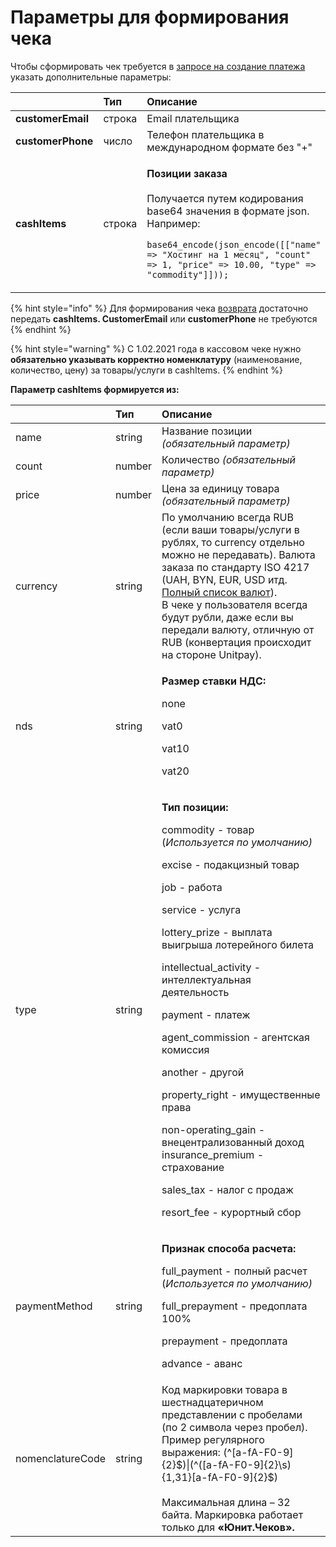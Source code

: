 # Параметры для формирования чека

Чтобы сформировать чек требуется в [запросе на создание платежа](../payments/create-payment.md) указать дополнительные параметры:

<table>
  <thead>
    <tr>
      <th style="text-align:left"></th>
      <th style="text-align:left">&#x422;&#x438;&#x43F;</th>
      <th style="text-align:left">&#x41E;&#x43F;&#x438;&#x441;&#x430;&#x43D;&#x438;&#x435;</th>
    </tr>
  </thead>
  <tbody>
    <tr>
      <td style="text-align:left"><b>customerEmail</b>
      </td>
      <td style="text-align:left">&#x441;&#x442;&#x440;&#x43E;&#x43A;&#x430;</td>
      <td style="text-align:left">Email &#x43F;&#x43B;&#x430;&#x442;&#x435;&#x43B;&#x44C;&#x449;&#x438;&#x43A;&#x430;</td>
    </tr>
    <tr>
      <td style="text-align:left"><b>customerPhone</b>
      </td>
      <td style="text-align:left">&#x447;&#x438;&#x441;&#x43B;&#x43E;</td>
      <td style="text-align:left">&#x422;&#x435;&#x43B;&#x435;&#x444;&#x43E;&#x43D; &#x43F;&#x43B;&#x430;&#x442;&#x435;&#x43B;&#x44C;&#x449;&#x438;&#x43A;&#x430;
        &#x432; &#x43C;&#x435;&#x436;&#x434;&#x443;&#x43D;&#x430;&#x440;&#x43E;&#x434;&#x43D;&#x43E;&#x43C;
        &#x444;&#x43E;&#x440;&#x43C;&#x430;&#x442;&#x435; &#x431;&#x435;&#x437;
        &quot;+&quot;</td>
    </tr>
    <tr>
      <td style="text-align:left"><b>cashItems</b>
      </td>
      <td style="text-align:left">&#x441;&#x442;&#x440;&#x43E;&#x43A;&#x430;</td>
      <td style="text-align:left">
        <p><b>&#x41F;&#x43E;&#x437;&#x438;&#x446;&#x438;&#x438; &#x437;&#x430;&#x43A;&#x430;&#x437;&#x430;</b>
          <br
          />
          <br />&#x41F;&#x43E;&#x43B;&#x443;&#x447;&#x430;&#x435;&#x442;&#x441;&#x44F;
          &#x43F;&#x443;&#x442;&#x435;&#x43C; &#x43A;&#x43E;&#x434;&#x438;&#x440;&#x43E;&#x432;&#x430;&#x43D;&#x438;&#x44F;
          base64 &#x437;&#x43D;&#x430;&#x447;&#x435;&#x43D;&#x438;&#x44F; &#x432;
          &#x444;&#x43E;&#x440;&#x43C;&#x430;&#x442;&#x435; json. &#x41D;&#x430;&#x43F;&#x440;&#x438;&#x43C;&#x435;&#x440;:</p>
        <p><code>base64_encode(json_encode([[&quot;name&quot; =&gt; &quot;&#x425;&#x43E;&#x441;&#x442;&#x438;&#x43D;&#x433; &#x43D;&#x430; 1 &#x43C;&#x435;&#x441;&#x44F;&#x446;&quot;, &quot;count&quot; =&gt; 1, &quot;price&quot; =&gt; 10.00, &quot;type&quot; =&gt; &quot;commodity&quot;]])); </code>
        </p>
      </td>
    </tr>
  </tbody>
</table>

{% hint style="info" %}
Для формирования чека [возврата](../payments/payment-refund.md) достаточно передать **cashItems. CustomerEmail** или **customerPhone** не требуются
{% endhint %}

{% hint style="warning" %}
С 1.02.2021 года в кассовом чеке нужно **обязательно указывать корректно номенклатуру** \(наименование, количество, цену\) за товары/услуги в cashItems. 
{% endhint %}

**Параметр cashItems формируется из:**

<table>
  <thead>
    <tr>
      <th style="text-align:left"></th>
      <th style="text-align:left"><b>&#x422;&#x438;&#x43F;</b>
      </th>
      <th style="text-align:left">&#x41E;&#x43F;&#x438;&#x441;&#x430;&#x43D;&#x438;&#x435;</th>
    </tr>
  </thead>
  <tbody>
    <tr>
      <td style="text-align:left">name</td>
      <td style="text-align:left">string</td>
      <td style="text-align:left">&#x41D;&#x430;&#x437;&#x432;&#x430;&#x43D;&#x438;&#x435; &#x43F;&#x43E;&#x437;&#x438;&#x446;&#x438;&#x438; <em>(&#x43E;&#x431;&#x44F;&#x437;&#x430;&#x442;&#x435;&#x43B;&#x44C;&#x43D;&#x44B;&#x439; &#x43F;&#x430;&#x440;&#x430;&#x43C;&#x435;&#x442;&#x440;)</em>
      </td>
    </tr>
    <tr>
      <td style="text-align:left">count</td>
      <td style="text-align:left">number</td>
      <td style="text-align:left">&#x41A;&#x43E;&#x43B;&#x438;&#x447;&#x435;&#x441;&#x442;&#x432;&#x43E; <em>(&#x43E;&#x431;&#x44F;&#x437;&#x430;&#x442;&#x435;&#x43B;&#x44C;&#x43D;&#x44B;&#x439; &#x43F;&#x430;&#x440;&#x430;&#x43C;&#x435;&#x442;&#x440;)</em>
      </td>
    </tr>
    <tr>
      <td style="text-align:left">price</td>
      <td style="text-align:left">number</td>
      <td style="text-align:left">&#x426;&#x435;&#x43D;&#x430; &#x437;&#x430; &#x435;&#x434;&#x438;&#x43D;&#x438;&#x446;&#x443;
        &#x442;&#x43E;&#x432;&#x430;&#x440;&#x430; <em>(&#x43E;&#x431;&#x44F;&#x437;&#x430;&#x442;&#x435;&#x43B;&#x44C;&#x43D;&#x44B;&#x439; &#x43F;&#x430;&#x440;&#x430;&#x43C;&#x435;&#x442;&#x440;)</em>
      </td>
    </tr>
    <tr>
      <td style="text-align:left">currency</td>
      <td style="text-align:left">string</td>
      <td style="text-align:left">&#x41F;&#x43E; &#x443;&#x43C;&#x43E;&#x43B;&#x447;&#x430;&#x43D;&#x438;&#x44E;
        &#x432;&#x441;&#x435;&#x433;&#x434;&#x430; RUB (&#x435;&#x441;&#x43B;&#x438;
        &#x432;&#x430;&#x448;&#x438; &#x442;&#x43E;&#x432;&#x430;&#x440;&#x44B;/&#x443;&#x441;&#x43B;&#x443;&#x433;&#x438;
        &#x432; &#x440;&#x443;&#x431;&#x43B;&#x44F;&#x445;, &#x442;&#x43E; currency
        &#x43E;&#x442;&#x434;&#x435;&#x43B;&#x44C;&#x43D;&#x43E; &#x43C;&#x43E;&#x436;&#x43D;&#x43E;
        &#x43D;&#x435; &#x43F;&#x435;&#x440;&#x435;&#x434;&#x430;&#x432;&#x430;&#x442;&#x44C;).
        &#x412;&#x430;&#x43B;&#x44E;&#x442;&#x430; &#x437;&#x430;&#x43A;&#x430;&#x437;&#x430;
        &#x43F;&#x43E; &#x441;&#x442;&#x430;&#x43D;&#x434;&#x430;&#x440;&#x442;&#x443;
        ISO 4217 (UAH, BYN, EUR, USD &#x438;&#x442;&#x434;. <a href="../book-of-reference/currency-codes.md">&#x41F;&#x43E;&#x43B;&#x43D;&#x44B;&#x439; &#x441;&#x43F;&#x438;&#x441;&#x43E;&#x43A; &#x432;&#x430;&#x43B;&#x44E;&#x442;</a>).
        <br
        />&#x412; &#x447;&#x435;&#x43A;&#x435; &#x443; &#x43F;&#x43E;&#x43B;&#x44C;&#x437;&#x43E;&#x432;&#x430;&#x442;&#x435;&#x43B;&#x44F;
        &#x432;&#x441;&#x435;&#x433;&#x434;&#x430; &#x431;&#x443;&#x434;&#x443;&#x442;
        &#x440;&#x443;&#x431;&#x43B;&#x438;, &#x434;&#x430;&#x436;&#x435; &#x435;&#x441;&#x43B;&#x438;
        &#x432;&#x44B; &#x43F;&#x435;&#x440;&#x435;&#x434;&#x430;&#x43B;&#x438;
        &#x432;&#x430;&#x43B;&#x44E;&#x442;&#x443;, &#x43E;&#x442;&#x43B;&#x438;&#x447;&#x43D;&#x443;&#x44E;
        &#x43E;&#x442; RUB (&#x43A;&#x43E;&#x43D;&#x432;&#x435;&#x440;&#x442;&#x430;&#x446;&#x438;&#x44F;
        &#x43F;&#x440;&#x43E;&#x438;&#x441;&#x445;&#x43E;&#x434;&#x438;&#x442;
        &#x43D;&#x430; &#x441;&#x442;&#x43E;&#x440;&#x43E;&#x43D;&#x435; Unitpay).</td>
    </tr>
    <tr>
      <td style="text-align:left">nds</td>
      <td style="text-align:left">string</td>
      <td style="text-align:left">
        <p><b>&#x420;&#x430;&#x437;&#x43C;&#x435;&#x440; &#x441;&#x442;&#x430;&#x432;&#x43A;&#x438; &#x41D;&#x414;&#x421;: </b>
        </p>
        <p>none</p>
        <p>vat0</p>
        <p>vat10</p>
        <p>vat20</p>
      </td>
    </tr>
    <tr>
      <td style="text-align:left">type</td>
      <td style="text-align:left">string</td>
      <td style="text-align:left">
        <p><b>&#x422;&#x438;&#x43F; &#x43F;&#x43E;&#x437;&#x438;&#x446;&#x438;&#x438;:</b> 
        </p>
        <p>commodity - &#x442;&#x43E;&#x432;&#x430;&#x440; (<em>&#x418;&#x441;&#x43F;&#x43E;&#x43B;&#x44C;&#x437;&#x443;&#x435;&#x442;&#x441;&#x44F; &#x43F;&#x43E; &#x443;&#x43C;&#x43E;&#x43B;&#x447;&#x430;&#x43D;&#x438;&#x44E;)</em>
        </p>
        <p>excise - &#x43F;&#x43E;&#x434;&#x430;&#x43A;&#x446;&#x438;&#x437;&#x43D;&#x44B;&#x439;
          &#x442;&#x43E;&#x432;&#x430;&#x440;</p>
        <p>job - &#x440;&#x430;&#x431;&#x43E;&#x442;&#x430;</p>
        <p>service - &#x443;&#x441;&#x43B;&#x443;&#x433;&#x430;</p>
        <p>lottery_prize - &#x432;&#x44B;&#x43F;&#x43B;&#x430;&#x442;&#x430; &#x432;&#x44B;&#x438;&#x433;&#x440;&#x44B;&#x448;&#x430;
          &#x43B;&#x43E;&#x442;&#x435;&#x440;&#x435;&#x439;&#x43D;&#x43E;&#x433;&#x43E;
          &#x431;&#x438;&#x43B;&#x435;&#x442;&#x430;</p>
        <p>intellectual_activity - &#x438;&#x43D;&#x442;&#x435;&#x43B;&#x43B;&#x435;&#x43A;&#x442;&#x443;&#x430;&#x43B;&#x44C;&#x43D;&#x430;&#x44F;
          &#x434;&#x435;&#x44F;&#x442;&#x435;&#x43B;&#x44C;&#x43D;&#x43E;&#x441;&#x442;&#x44C;</p>
        <p>payment - &#x43F;&#x43B;&#x430;&#x442;&#x435;&#x436;</p>
        <p>agent_commission - &#x430;&#x433;&#x435;&#x43D;&#x442;&#x441;&#x43A;&#x430;&#x44F;
          &#x43A;&#x43E;&#x43C;&#x438;&#x441;&#x441;&#x438;&#x44F;</p>
        <p>another - &#x434;&#x440;&#x443;&#x433;&#x43E;&#x439;</p>
        <p>property_right - &#x438;&#x43C;&#x443;&#x449;&#x435;&#x441;&#x442;&#x432;&#x435;&#x43D;&#x43D;&#x44B;&#x435;
          &#x43F;&#x440;&#x430;&#x432;&#x430;</p>
        <p>non-operating_gain - &#x432;&#x43D;&#x435;&#x446;&#x435;&#x43D;&#x442;&#x440;&#x430;&#x43B;&#x438;&#x437;&#x43E;&#x432;&#x430;&#x43D;&#x43D;&#x44B;&#x439;
          &#x434;&#x43E;&#x445;&#x43E;&#x434; insurance_premium - &#x441;&#x442;&#x440;&#x430;&#x445;&#x43E;&#x432;&#x430;&#x43D;&#x438;&#x435;</p>
        <p>sales_tax - &#x43D;&#x430;&#x43B;&#x43E;&#x433; &#x441; &#x43F;&#x440;&#x43E;&#x434;&#x430;&#x436;</p>
        <p>resort_fee - &#x43A;&#x443;&#x440;&#x43E;&#x440;&#x442;&#x43D;&#x44B;&#x439;
          &#x441;&#x431;&#x43E;&#x440;</p>
      </td>
    </tr>
    <tr>
      <td style="text-align:left">paymentMethod</td>
      <td style="text-align:left">string</td>
      <td style="text-align:left">
        <p><b>&#x41F;&#x440;&#x438;&#x437;&#x43D;&#x430;&#x43A; &#x441;&#x43F;&#x43E;&#x441;&#x43E;&#x431;&#x430; &#x440;&#x430;&#x441;&#x447;&#x435;&#x442;&#x430;:</b>
        </p>
        <p>full_payment - &#x43F;&#x43E;&#x43B;&#x43D;&#x44B;&#x439; &#x440;&#x430;&#x441;&#x447;&#x435;&#x442;
          (<em>&#x418;&#x441;&#x43F;&#x43E;&#x43B;&#x44C;&#x437;&#x443;&#x435;&#x442;&#x441;&#x44F; &#x43F;&#x43E; &#x443;&#x43C;&#x43E;&#x43B;&#x447;&#x430;&#x43D;&#x438;&#x44E;)</em>
        </p>
        <p>full_prepayment - &#x43F;&#x440;&#x435;&#x434;&#x43E;&#x43F;&#x43B;&#x430;&#x442;&#x430;
          100%</p>
        <p>prepayment - &#x43F;&#x440;&#x435;&#x434;&#x43E;&#x43F;&#x43B;&#x430;&#x442;&#x430;</p>
        <p>advance - &#x430;&#x432;&#x430;&#x43D;&#x441;</p>
      </td>
    </tr>
    <tr>
      <td style="text-align:left">nomenclatureCode</td>
      <td style="text-align:left">string</td>
      <td style="text-align:left">&#x41A;&#x43E;&#x434; &#x43C;&#x430;&#x440;&#x43A;&#x438;&#x440;&#x43E;&#x432;&#x43A;&#x438;
        &#x442;&#x43E;&#x432;&#x430;&#x440;&#x430; &#x432; &#x448;&#x435;&#x441;&#x442;&#x43D;&#x430;&#x434;&#x446;&#x430;&#x442;&#x435;&#x440;&#x438;&#x447;&#x43D;&#x43E;&#x43C;
        &#x43F;&#x440;&#x435;&#x434;&#x441;&#x442;&#x430;&#x432;&#x43B;&#x435;&#x43D;&#x438;&#x438;
        &#x441; &#x43F;&#x440;&#x43E;&#x431;&#x435;&#x43B;&#x430;&#x43C;&#x438;
        (&#x43F;&#x43E; 2 &#x441;&#x438;&#x43C;&#x432;&#x43E;&#x43B;&#x430; &#x447;&#x435;&#x440;&#x435;&#x437;
        &#x43F;&#x440;&#x43E;&#x431;&#x435;&#x43B;). &#x41F;&#x440;&#x438;&#x43C;&#x435;&#x440;
        &#x440;&#x435;&#x433;&#x443;&#x43B;&#x44F;&#x440;&#x43D;&#x43E;&#x433;&#x43E;
        &#x432;&#x44B;&#x440;&#x430;&#x436;&#x435;&#x43D;&#x438;&#x44F;: (^[a-fA-F0-9]{2}$)|(^([a-fA-F0-9]{2}\s){1,31}[a-fA-F0-9]{2}$)
        <br
        />
        <br />&#x41C;&#x430;&#x43A;&#x441;&#x438;&#x43C;&#x430;&#x43B;&#x44C;&#x43D;&#x430;&#x44F;
        &#x434;&#x43B;&#x438;&#x43D;&#x430; &#x2013; 32 &#x431;&#x430;&#x439;&#x442;&#x430;.
        &#x41C;&#x430;&#x440;&#x43A;&#x438;&#x440;&#x43E;&#x432;&#x43A;&#x430;
        &#x440;&#x430;&#x431;&#x43E;&#x442;&#x430;&#x435;&#x442; &#x442;&#x43E;&#x43B;&#x44C;&#x43A;&#x43E;
        &#x434;&#x43B;&#x44F; <b>&#xAB;&#x42E;&#x43D;&#x438;&#x442;.&#x427;&#x435;&#x43A;&#x43E;&#x432;&#xBB;.</b>
      </td>
    </tr>
  </tbody>
</table>

